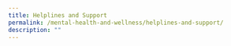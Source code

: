```yaml
---
title: Helplines and Support
permalink: /mental-health-and-wellness/helplines-and-support/
description: ""
---
```

